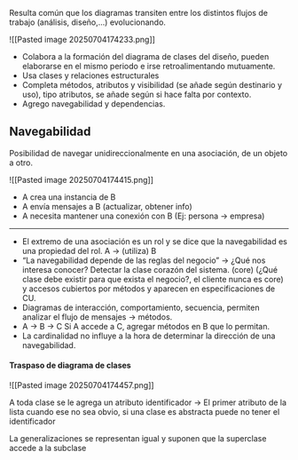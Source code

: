 Resulta común que los diagramas transiten entre los distintos flujos de trabajo (análisis, diseño,…) evolucionando.

![[Pasted image 20250704174233.png]]
- Colabora a la formación del diagrama de clases del diseño, pueden elaborarse en el mismo periodo e irse retroalimentando mutuamente.
- Usa clases y relaciones estructurales
- Completa métodos, atributos y visibilidad (se añade según destinario y uso), tipo atributos, se añade según si hace falta por contexto.
- Agrego navegabilidad y dependencias.

## Navegabilidad

Posibilidad de navegar unidireccionalmente en una asociación, de un objeto a otro.

![[Pasted image 20250704174415.png]]
- A crea una instancia de B
- A envía mensajes a B (actualizar, obtener info)
- A necesita mantener una conexión con B (Ej: persona → empresa)
--- 
- El extremo de una asociación es un rol y se dice que la navegabilidad es una propiedad del rol. A → (utiliza) B
- “La navegabilidad depende de las reglas del negocio” → ¿Qué nos interesa conocer? Detectar la clase corazón del sistema. (core) (¿Qué clase debe existir para que exista el negocio?, el cliente nunca es core) y accesos cubiertos por métodos y aparecen en especificaciones de CU.
- Diagramas de interacción, comportamiento, secuencia, permiten analizar el flujo de mensajes → métodos.
- A → B → C Si A accede a C, agregar métodos en B que lo permitan.
- La cardinalidad no influye a la hora de determinar la dirección de una navegabilidad.

#### Traspaso de diagrama de clases
![[Pasted image 20250704174457.png]]

A toda clase se le agrega un atributo identificador → El primer atributo de la lista cuando ese no sea obvio, si una clase es abstracta puede no tener el identificador

La generalizaciones se representan igual y suponen que la superclase accede a la subclase